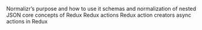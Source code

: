 Normalizr’s purpose and how to use it
schemas and normalization of nested JSON
core concepts of Redux
Redux actions
Redux action creators
async actions in Redux
